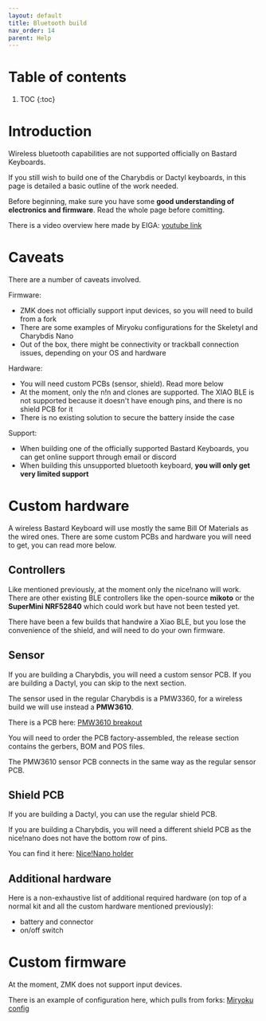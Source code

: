 ```yaml
---
layout: default
title: Bluetooth build
nav_order: 14
parent: Help
---
```


# Table of contents

1. TOC
{:toc}

# Introduction

Wireless bluetooth capabilities are not supported officially on Bastard Keyboards.

If you still wish to build one of the Charybdis or Dactyl keyboards, in this page is detailed a basic outline of the work needed.

Before beginning, make sure you have some **good understanding of electronics and firmware**. Read the whole page before comitting.

There is a video overview here made by EIGA: [youtube link](https://www.youtube.com/watch?v=Mks7QDxFreY)

# Caveats

There are a number of caveats involved.

Firmware:
- ZMK does not officially support input devices, so you will need to build from a fork
- There are some examples of Miryoku configurations for the Skeletyl and Charybdis Nano
- Out of the box, there might be connectivity or trackball connection issues, depending on your OS and hardware

Hardware:
- You will need custom PCBs (sensor, shield). Read more below
- At the moment, only the n!n and clones are supported. The XIAO BLE is not supported because it doesn't have enough pins, and there is no shield PCB for it
- There is no existing solution to secure the battery inside the case

Support:
- When building one of the officially supported Bastard Keyboards, you can get online support through email or discord
- When building this unsupported bluetooth keyboard, **you will only get very limited support**

# Custom hardware

A wireless Bastard Keyboard will use mostly the same Bill Of Materials as the wired ones. There are some custom PCBs and hardware you will need to get, you can read more below.

## Controllers

Like mentioned previously, at the moment only the nice!nano will work.
There are other existing BLE controllers like the open-source **mikoto** or the **SuperMini NRF52840** which could work but have not been tested yet.

There have been a few builds that handwire a Xiao BLE, but you lose the convenience of the shield, and will need to do your own firmware.

## Sensor

If you are building a Charybdis, you will need a custom sensor PCB. If you are building a Dactyl, you can skip to the next section.

The sensor used in the regular Charybdis is a PMW3360, for a wireless build we will use instead a **PMW3610**.

There is a PCB here: [PMW3610 breakout](https://github.com/Bastardkb/charybdis-pmw3610-breakout)

You will need to order the PCB factory-assembled, the release section contains the gerbers, BOM and POS files.

The PMW3610 sensor PCB connects in the same way as the regular sensor PCB.

## Shield PCB

If you are building a Dactyl, you can use the regular shield PCB.

If you are building a Charybdis, you will need a different shield PCB as the nice!nano does not have the bottom row of pins.

You can find it here: [Nice!Nano holder](https://github.com/victorlucachi/Elite-C-holder)

## Additional hardware

Here is a non-exhaustive list of additional required hardware (on top of a normal kit and all the custom hardware mentioned previously):
- battery and connector
- on/off switch


# Custom firmware

At the moment, ZMK does not support input devices.

There is an example of configuration here, which pulls from forks: [Miryoku config](https://github.com/bstiq/zmk-config)